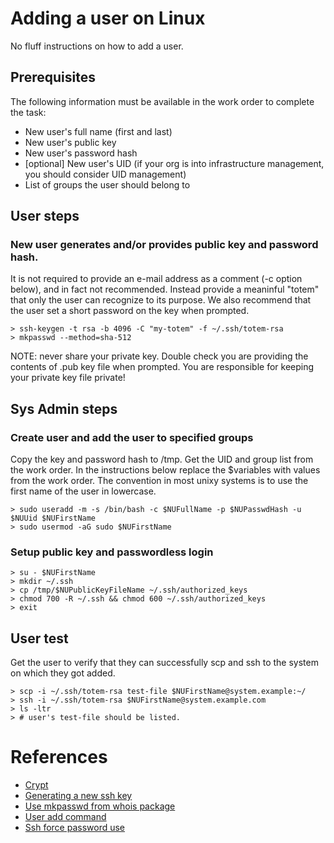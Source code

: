 # Adding a user on Linux
No fluff instructions on how to add a user.

## Prerequisites
The following information must be available in the work order to complete the task:

- New user's full name (first and last)
- New user's public key
- New user's password hash
- [optional] New user's UID (if your org is into infrastructure management, you should consider UID management)
- List of groups the user should belong to

## User steps
### New user generates and/or provides public key and password hash.
It is not required to provide an e-mail address as a comment (-c option below), and in fact not recommended. Instead provide a meaninful "totem" that only the user can recognize to its purpose. We also recommend that the user set a short password on the key when prompted.

```shell
> ssh-keygen -t rsa -b 4096 -C "my-totem" -f ~/.ssh/totem-rsa
> mkpasswd --method=sha-512
```

NOTE: never share your private key. Double check you are providing the contents of .pub key file when prompted. You are responsible for keeping your private key file private!

## Sys Admin steps
### Create user and add the user to specified groups
Copy the key and password hash to /tmp. Get the UID and group list from the work order. In the instructions below replace the $variables with values from the work order. The convention in most unixy systems is to use the first name of the user in lowercase.

```shell
> sudo useradd -m -s /bin/bash -c $NUFullName -p $NUPasswdHash -u $NUUid $NUFirstName
> sudo usermod -aG sudo $NUFirstName
```

### Setup public key and passwordless login
```shell
> su - $NUFirstName
> mkdir ~/.ssh
> cp /tmp/$NUPublicKeyFileName ~/.ssh/authorized_keys
> chmod 700 -R ~/.ssh && chmod 600 ~/.ssh/authorized_keys
> exit
```

## User test
Get the user to verify that they can successfully scp and ssh to the system on which they got added.

```shell
> scp -i ~/.ssh/totem-rsa test-file $NUFirstName@system.example:~/
> ssh -i ~/.ssh/totem-rsa $NUFirstName@system.example.com
> ls -ltr
> # user's test-file should be listed.
```

# References
- [Crypt](http://man7.org/linux/man-pages/man3/crypt.3.html)
- [Generating a new ssh key](https://help.github.com/articles/generating-a-new-ssh-key-and-adding-it-to-the-ssh-agent/)
- [Use mkpasswd from whois package](https://bugs.debian.org/cgi-bin/bugreport.cgi?bug=116260)
- [User add command](http://man7.org/linux/man-pages/man8/useradd.8.html)
- [Ssh force password use](https://unix.stackexchange.com/questions/15138/how-to-force-ssh-client-to-use-only-password-auth)